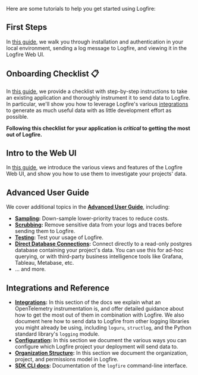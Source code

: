 Here are some tutorials to help you get started using Logfire:

## **First Steps**
In [this guide](first_steps/index.md), we walk you through installation and authentication in your local environment, sending a log message
to Logfire, and viewing it in the Logfire Web UI.

## **Onboarding Checklist 📋**
In [this guide](onboarding_checklist/index.md), we provide a checklist with step-by-step instructions to take an existing application and thoroughly
instrument it to send data to Logfire. In particular, we'll show you how to leverage Logfire's various
[integrations](../integrations/index.md) to generate as much useful data with as little development effort as possible.

**Following this checklist for your application is _critical_ to getting the most out of Logfire.**

## **Intro to the Web UI**
In [this guide](web_ui/index.md), we introduce the various views and features of the Logfire Web UI, and show you how to use them
to investigate your projects' data.

[//]: # (When we have more than one, I think it's worth adding the following section:)
[//]: # (### Use cases)
[//]: # ()
[//]: # (We have special documentation for some common use cases:)
[//]: # (* **[Web Frameworks]&#40;use_cases/web_frameworks.md&#41;:** Django, Flask, FastAPI, etc.)

[//]: # (Once we have more content, I think this would also be a useful section, somewhat different than the previous:)
[//]: # (### Case Studies)
[//]: # (* **[Investigating database performance issues with the Live view]&#40;...&#41;** [autoexplain + pgmustard])
[//]: # (* **[Monitoring deployment health]&#40;...&#41;** [dashboards + alerts])
[//]: # (* **[Investigating your data with the Live and Explore views]&#40;...&#41;**)


## **Advanced User Guide**

We cover additional topics in the **[Advanced User Guide](advanced/index.md)**, including:

* **[Sampling](advanced/01_sampling.md/#sampling):** Down-sample lower-priority traces to reduce costs.
* **[Scrubbing](advanced/02_scrubbing.md):** Remove sensitive data from your logs and traces before sending them to Logfire.
* **[Testing](advanced/03_testing.md):** Test your usage of Logfire.
* **[Direct Database Connections](advanced/06_direct_database_connections.md):** Connect directly to a read-only postgres
database containing your project's data. You can use this for ad-hoc querying, or with third-party
business intelligence tools like Grafana, Tableau, Metabase, etc.
* ... and more.

## **Integrations and Reference**

* **[Integrations](../integrations/index.md):**
In this section of the docs we explain what an OpenTelemetry instrumentation is, and offer detailed guidance about how
to get the most out of them in combination with Logfire. We also document here how to send data to Logfire from other
logging libraries you might already be using, including `loguru`, `structlog`, and the Python standard library's
`logging` module.
* **[Configuration](../reference/configuration.md):**
In this section we document the various ways you can configure which Logfire project your deployment will send data to.
* **[Organization Structure](../reference/organization_structure.md):**
In this section we document the organization, project, and permissions model in Logfire.
* **[SDK CLI docs](../reference/cli.md):**
Documentation of the `logfire` command-line interface.
